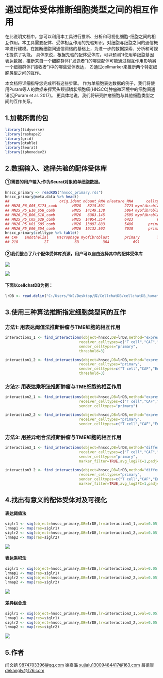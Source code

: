  
# 通过配体受体推断细胞类型之间的相互作用

在此说明文档中，您可以利用本工具进行推断、分析和可视化细胞-细胞之间的相互作用。本工具需要配体、受体相互作用的先验知识，对细胞与细胞之间的通信概率进行建模。在推断细胞间通信网络的基础上，为进一步的数据探索、分析和可视化提供了功能。 
具体来说，根据先验的配体受体库，可以预测1)使用单细胞基因表达数据，推断来自一个细胞群体(“发送者”)的哪些配体可能通过相互作用影响另一个细胞群体(“接收者”)中的哪些受体表达，
2)通过cellmarker来推断两个特定细胞类型之间的互作。   

本文档将详细指导您完成所有这些步骤。 作为单细胞表达数据的例子，我们将使用Puram等人的数据来探索头颈部鳞状细胞癌(HNSCC)肿瘤微环境中的细胞间通讯(见Puram et al. 2017)。 更具体地说，我们将研究肿瘤细胞与其他细胞类型之间的互作关系。 

## 1.加载所需的包
``` r
library(tidyverse)
library(reshape2)
library(grid)
library(gtable)
library(Seurat) 
library(iphonedev2) 

```
## 2.数据输入、选择先验的配体受体库

#### ①需要的用户输入:作为Seurat对象的单细胞数据。  

``` r
hnscc_primary <- readRDS("hnscc_primary.rds")
hnscc_primary@meta.data %>% head()
##                       orig.ident nCount_RNA nFeature_RNA      celltype
## HN28_P6_G05_S173_comb       HN28   8215.891         2723 myofibroblast
## HN25_P5_E10_S58_comb        HN25  14149.138         5064 myofibroblast
## HN26_P6_B06_S18_comb        HN26   6383.145         2595 myofibroblast
## HN25_P5_C05_S29_comb        HN25  14954.354         6423           CAF
## HN26_P5_H01_S85_comb        HN26  13097.883         5486       primary
## HN26_P5_E06_S54_comb        HN26  16132.502         7038       primary
hnscc_primary$celltype %>% table()
## CAF   Endothelial    Macrophage myofibroblast       primary        T cell 
## 218            27            63           304           691           329 

```

#### ②我们整合了八个配体受体库资源，用户可以自由选择其中的配体受体库

![](https://github.com/yanwenjing001/Iphone/blob/main/vignettes/database1.png)

![](https://github.com/yanwenjing001/Iphone/blob/main/vignettes/database2.png)

#### 下面以cellchatDB为例：

``` r
lrDB <- read.delim("C:/Users/YWJ/Desktop/库/CellchatDB/cellchatDB_human.txt", header=TRUE)

```

## 3.使用三种算法推断指定细胞类型间的互作

### 方法1: 用表达阈值法推断肿瘤与TME细胞的相互作用
``` r
interaction1_1 <- find_interactions(object=hnscc,DB=lrDB,method="expression_threshold",
                                  receiver_celltypes=c("T cell","CAF","Endothelial","Macrophage","myofibroblast"),
                                  sender_celltypes="primary",
                                  threshold=3)

interaction1_2 <- find_interactions(object=hnscc,DB=lrDB,method="expression_threshold",
                                  receiver_celltypes="primary",
                                  sender_celltypes=c("T cell","CAF","Endothelial","Macrophage","myofibroblast"),
                                  threshold=3)
```    

### 方法2: 用表达乘积法推断肿瘤与TME细胞的相互作用
``` r
interaction2_1 <- find_interactions(object=hnscc,DB=lrDB,method="expression_product",
                                  receiver_celltypes=c("T cell","CAF","Endothelial","Macrophage","myofibroblast"),
                                  sender_celltypes="primary")

interaction2_2 <- find_interactions(object=hnscc,DB=lrDB,method="expression_product",
                                  receiver_celltypes="primary",
                                  sender_celltypes=c("T cell","CAF","Endothelial","Macrophage","myofibroblast"))
```

### 方法3: 用差异组合法推断肿瘤与TME细胞的相互作用
``` r
interaction3_1 <- find_interactions(object=hnscc,DB=lrDB,method="differential_combinations",
                                  receiver_celltypes=c("T cell","CAF","Endothelial","Macrophage","myofibroblast"),
                                  sender_celltypes="primary",
                                  marker_filter=TRUE,avg_log2FC=1,padj=0.05)
                                  
interaction3_2 <- find_interactions(object=hnscc,DB=lrDB,method="differential_combinations",
                                  receiver_celltypes="primary",
                                  sender_celltypes=c("T cell","CAF","Endothelial","Macrophage","myofibroblast"),
                                  marker_filter=TRUE,avg_log2FC=1,padj=0.05)
```

## 4.找出有意义的配体受体对及可视化

#### 表达阈值法
``` r
siglr1 <- sig(object=hnscc_primary,DB=lrDB,lr=interaction1_1,pval=0.05)
lrmap1 <- map(res=siglr1)  
siglr2 <- sig(object=hnscc_primary,DB=lrDB,lr=interaction1_2,pval=0.05)
lrmap2 <- map(res=siglr2)  
```
![](https://github.com/yanwenjing001/Iphone/blob/main/vignettes/expression_threshold.png)

#### 表达乘积法
``` r
siglr1 <- sig(object=hnscc_primary,DB=lrDB,lr=interaction2_1,pval=0.05)
lrmap1 <- map(res=siglr1)  
siglr2 <- sig(object=hnscc_primary,DB=lrDB,lr=interaction2_2,pval=0.05)
lrmap2 <- map(res=siglr2)  
```
![](https://github.com/yanwenjing001/Iphone/blob/main/vignettes/expression_product.png)

#### 差异组合法
``` r
siglr1 <- sig(object=hnscc_primary,DB=lrDB,lr=interaction3_1,pval=0.05)
lrmap1 <- map(res=siglr1)  
siglr2 <- sig(object=hnscc_primary,DB=lrDB,lr=interaction3_2,pval=0.05)
lrmap2 <- map(res=siglr2)  
```
![](https://github.com/yanwenjing001/Iphone/blob/main/vignettes/differential_combination.png)

## 5.作者
闫文婧 9874703396@qq.com
徐嘉潞 xujialu13009484417@163.com
吕德康 dekanglv@126.com
         
         
         


















